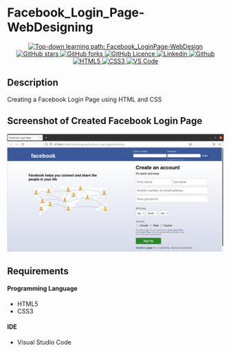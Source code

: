 # Facebook_Login_Page-WebDesigning

<p align="center">
  <a href="https://github.com/naseemap47/Facebook_LoginPage-WebDesign/issues">
    <img alt="Top-down learning path: Facebook_LoginPage-WebDesign" src="https://img.shields.io/github/issues/naseemap47/Facebook_LoginPage-WebDesign?color=9cf&style=flat&logo=appveyor">
  </a>
  <a href="https://github.com/naseemap47/Facebook_LoginPage-WebDesign/stargazers">
    <img alt="GitHub stars" src="https://img.shields.io/github/stars/naseemap47/Facebook_LoginPage-WebDesign?color=success&style=flat&logo=appveyor">
  </a>
  <a href="https://github.com/naseemap47/Facebook_LoginPage-WebDesign/network">
    <img alt="GitHub forks" src="https://img.shields.io/github/forks/naseemap47/Facebook_LoginPage-WebDesign?style=flat&logo=Git">
  </a>
  <a href="https://github.com/naseemap47/Facebook_LoginPage-WebDesign/blob/master/LICENSE">
    <img alt="GitHub Licence" src="https://img.shields.io/github/license/naseemap47/Facebook_LoginPage-WebDesign?color=red&style=flat&logo=appveyor">
  </a>
  <a href="https://www.linkedin.com/in/naseem-alassampattil/">
    <img alt="Linkedin" src="https://img.shields.io/badge/Linkedin-blue?logo=linkedin">
  </a>
 <a href="https://github.com/naseemap47">
    <img alt="Github" src="https://img.shields.io/badge/Github-black?logo=github">
 </a>
 <br>
 <a href="https://github.com/naseemap47/Facebook_LoginPage-WebDesign">
    <img alt="HTML5" src="https://img.shields.io/badge/Language-HTML-yellowgreen?color=brightgreen&logo=html5">
  </a>
  <a href="https://github.com/naseemap47/Facebook_LoginPage-WebDesign">
    <img alt="CSS3" src="https://img.shields.io/badge/Language-CSS-yellowgreen?color=brightgreen&logo=css3">
  </a>
  <a href="https://github.com/naseemap47/Facebook_LoginPage-WebDesign">
    <img alt="VS Code" src="https://img.shields.io/badge/IDE-VS Code-yellowgreen?color=brightgreen&logo=visualstudiocode">
  </a>
</p>

## Description
Creating a Facebook Login Page using HTML and CSS

## Screenshot of Created Facebook Login Page
<img src="https://github.com/naseemap47/Facebook_LoginPage-WebDesign/blob/div/Facebook_LoginPage.png">

## Requirements
#### Programming Language
* HTML5
* CSS3
#### IDE
* Visual Studio Code
